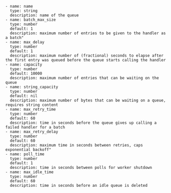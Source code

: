 <!-- shared with plugins that use queues: http-log, datadog, statsd, opentelemetry -->
    - name: name
      type: string
      description: name of the queue
    - name: batch_max_size
      type: number
      default: 1
      description: maximum number of entries to be given to the handler as a batch"
    - name: max_delay
      type: number
      default: 1
      description: maximum number of (fractional) seconds to elapse after the first entry was queued before the queue starts calling the handler
    - name: capacity
      type: number
      default: 10000
      description: maximum number of entries that can be waiting on the queue
    - name: string_capacity
      type: number
      default: nil
      description: maximum number of bytes that can be waiting on a queue, requires string content
    - name: max_retry_time
      type: number
      default: 60
      description: time in seconds before the queue gives up calling a failed handler for a batch
    - name: max_retry_delay
      type: number
      default: 60
      description: maximum time in seconds between retries, caps exponential backoff"
    - name: poll_time
      type: number
      default: 1
      description: time in seconds between polls for worker shutdown
    - name: max_idle_time
      type: number
      default: 60
      description: time in seconds before an idle queue is deleted
